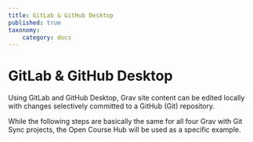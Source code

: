 ```yaml
---
title: GitLab & GitHub Desktop
published: true
taxonomy:
    category: docs
---
```


# GitLab & GitHub Desktop

Using GitLab and GitHub Desktop, Grav site content can be edited locally with changes selectively committed to a GitHub (Git) repository.

While the following steps are basically the same for all four Grav with Git Sync projects, the Open Course Hub will be used as a specific example.
